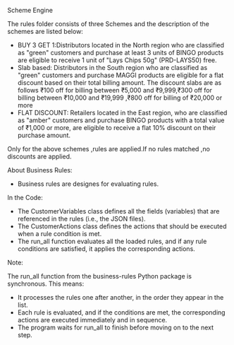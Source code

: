 Scheme Engine

The rules folder consists of three Schemes and the description of the schemes are listed below:
- BUY 3 GET 1:Distributors located in the North region who are classified as "green" customers and purchase at least 3 units of BINGO products are eligible to receive 1 unit of "Lays Chips 50g" (PRD-LAYS50) free.
- Slab based: Distributors in the South region who are classified as "green" customers and purchase MAGGI products are eligible for a flat discount based on their total billing amount. The discount slabs are as follows    ₹100 off for billing between ₹5,000 and ₹9,999,₹300 off for billing between ₹10,000 and ₹19,999 ,₹800 off for billing of ₹20,000 or more
- FLAT DISCOUNT: Retailers located in the East region, who are classified as "amber" customers and purchase BINGO products with a total value of ₹1,000 or more, are eligible to receive a flat 10% discount on their purchase amount.

Only for the above schemes ,rules are applied.If no rules matched ,no discounts are applied.


About Business Rules:
- Business rules are designes for evaluating rules.

In the Code:
   - The CustomerVariables class defines all the fields (variables) that are referenced in the rules (i.e., the JSON files).
   - The CustomerActions class defines the actions that should be executed when a rule condition is met.
   - The run_all function evaluates all the loaded rules, and if any rule conditions are satisfied, it applies the corresponding actions.

Note:

The run_all function from the business-rules Python package is synchronous.
This means:
- It processes the rules one after another, in the order they appear in the list.
- Each rule is evaluated, and if the conditions are met, the corresponding actions are executed immediately and in sequence.
- The program waits for run_all to finish before moving on to the next step.

